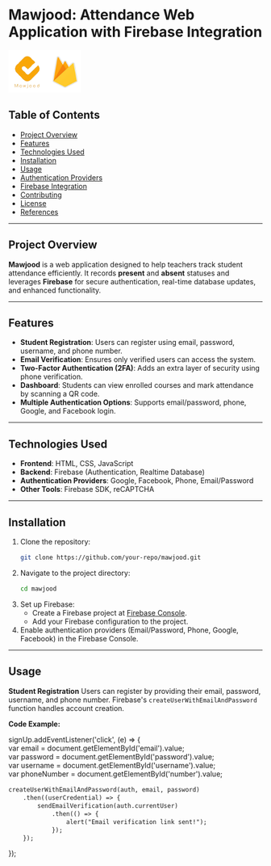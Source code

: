 # Mawjood: Attendance Web Application with Firebase Integration

![Firebase Logo](logo.png)

## Table of Contents

- [Project Overview](#project-overview)
- [Features](#features)
- [Technologies Used](#technologies-used)
- [Installation](#installation)
- [Usage](#usage)
- [Authentication Providers](#authentication-providers)
- [Firebase Integration](#firebase-integration)
- [Contributing](#contributing)
- [License](#license)
- [References](#references)

---

## Project Overview

**Mawjood** is a web application designed to help teachers track student attendance efficiently. It records **present** and **absent** statuses and leverages **Firebase** for secure authentication, real-time database updates, and enhanced functionality.

---

## Features

- **Student Registration**: Users can register using email, password, username, and phone number.
- **Email Verification**: Ensures only verified users can access the system.
- **Two-Factor Authentication (2FA)**: Adds an extra layer of security using phone verification.
- **Dashboard**: Students can view enrolled courses and mark attendance by scanning a QR code.
- **Multiple Authentication Options**: Supports email/password, phone, Google, and Facebook login.

---

## Technologies Used

- **Frontend**: HTML, CSS, JavaScript
- **Backend**: Firebase (Authentication, Realtime Database)
- **Authentication Providers**: Google, Facebook, Phone, Email/Password
- **Other Tools**: Firebase SDK, reCAPTCHA

---

## Installation

1. Clone the repository:
   ```bash
   git clone https://github.com/your-repo/mawjood.git
   ```
2. Navigate to the project directory:
   ```bash
   cd mawjood
   ```
3. Set up Firebase:
   - Create a Firebase project at [Firebase Console](https://console.firebase.google.com/u/0/).
   - Add your Firebase configuration to the project.
4. Enable authentication providers (Email/Password, Phone, Google, Facebook) in the Firebase Console.

---

## Usage

**Student Registration**
Users can register by providing their email, password, username, and phone number. Firebase's `createUserWithEmailAndPassword` function handles account creation.

**Code Example:**

signUp.addEventListener('click', (e) => {  
    var email = document.getElementById('email').value;  
    var password = document.getElementById('password').value;  
    var username = document.getElementById('username').value;  
    var phoneNumber = document.getElementById('number').value;  

    createUserWithEmailAndPassword(auth, email, password)  
        .then((userCredential) => {  
            sendEmailVerification(auth.currentUser)  
                .then(() => {  
                    alert("Email verification link sent!");  
                });  
        });  
});


